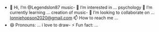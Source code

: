 - 👋 Hi, I’m @Legendslon87
music- 👀 I’m interested in ...
psychology 🌱 I’m currently learning ...
creation of music- 💞️ I’m looking to collaborate on ...
lonniehopson2020@gmail.com 📫 How to reach me ...
- 😄 Pronouns: ...
i love to draw- ⚡ Fun fact: ...

<!---
Legendslon87/Legendslon87 is a ✨ special ✨ repository because its `README.md` (this file) appears on your GitHub profile.
You can click the Preview link to take a look at your changes.
--->
